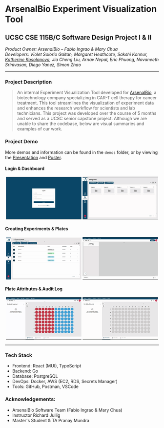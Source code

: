 # ArsenalBio Experiment Visualization Tool

## UCSC CSE 115B/C Software Design Project I & II  
*Product Owner: ArsenalBio – Fabio Ingrao & Mary Chua*  
*Developers: Violet Solorio Gaitan, Margaret Heathcote, Sakshi Konnur, [Katherine Kosolapova](https://www.linkedin.com/in/kkosolap/), Jia Cheng Liu, Arnav Nepal, Eric Phuong, Navaneeth Srinivasan, Diego Yanez, Simon Zhao*

---

### Project Description
> An internal Experiment Visualization Tool developed for [ArsenalBio](https://arsenalbio.com), a biotechnology company specializing in CAR-T cell therapy for cancer treatment. This tool streamlines the visualization of experiment data and enhances the research workflow for scientists and lab technicians. This project was developed over the course of 5 months and served as a UCSC senior capstone project. Although we are unable to share the codebase, below are visual summaries and examples of our work. 

### Project Demo  
More demos and information can be found in the `demos` folder, or by viewing the [Presentation](./Presentation.pptx) and [Poster](./poster.pptx).

#### Login & Dashboard

<p align="center">
  <img src="https://github.com/kkosolap/expviztool/blob/main/demos/login.gif" alt="login" width="49%">
  <img src="https://github.com/kkosolap/expviztool/blob/main/demos/dashboard.gif" alt="dashboard" width="49%">
</p>

#### Creating Experiments & Plates

<p align="center">
  <img src="https://github.com/kkosolap/expviztool/blob/main/demos/create%20experiment.gif" alt="create experiment" width="49%">
  <img src="https://github.com/kkosolap/expviztool/blob/main/demos/create%20plates.gif" alt="create plate" width="49%">
</p>

#### Plate Attributes & Audit Log

<p align="center">
  <img src="https://github.com/kkosolap/expviztool/blob/main/demos/attributes.gif" alt="plate attributes" width="49%">
  <img src="https://github.com/kkosolap/expviztool/blob/main/demos/audit%20log.gif" alt="audit log" width="49%">
</p>

---

### Tech Stack  
- Frontend: React (MUI), TypeScript  
- Backend: Go  
- Database: PostgreSQL  
- DevOps: Docker, AWS (EC2, RDS, Secrets Manager)
- Tools: GitHub, Postman, VSCode

### Acknowledgements:
- ArsenalBio Software Team (Fabio Ingrao & Mary Chua)
- Instructor Richard Jullig
- Master's Student & TA Pranay Mundra
